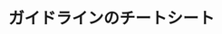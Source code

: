 ---
layout: ./src/html/tag.pug
type: 'tag'
title: 'ガイドラインのチートシート'
desc: ''
name: 'cheet_sheet_of_guidelines'
---